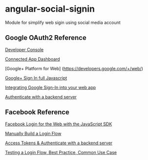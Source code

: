 # angular-social-signin
Module for simplify web sigin using social media account

## Google OAuth2 Reference
[Developer Console](https://console.developers.google.com/project)

[Connected App Dashboard](https://security.google.com/settings/security/permissions?pli=1)

[Google+ Platform for Web] (https://developers.google.com/+/web/)

[Google+ Sign In full Javascript](https://github.com/googleplus/gplus-quickstart-javascript)

[Integrating Google Sign-In into your web app](https://developers.google.com/identity/sign-in/web/sign-in)

[Authenticate with a backend server](https://developers.google.com/identity/sign-in/web/backend-auth)


## Facebook Reference
[Facebook Login for the Web with the JavaScript SDK](https://developers.facebook.com/docs/facebook-login/login-flow-for-web/v2.4)

[Manually Build a Login Flow](https://developers.facebook.com/docs/facebook-login/manually-build-a-login-flow/v2.4)

[Access Tokens & Authenticate with a backend server](https://developers.facebook.com/docs/facebook-login/access-tokens)

[Testing a Login Flow, Best Practice, Common Use Case](https://developers.facebook.com/docs/facebook-login/testing-your-login-flow/)
